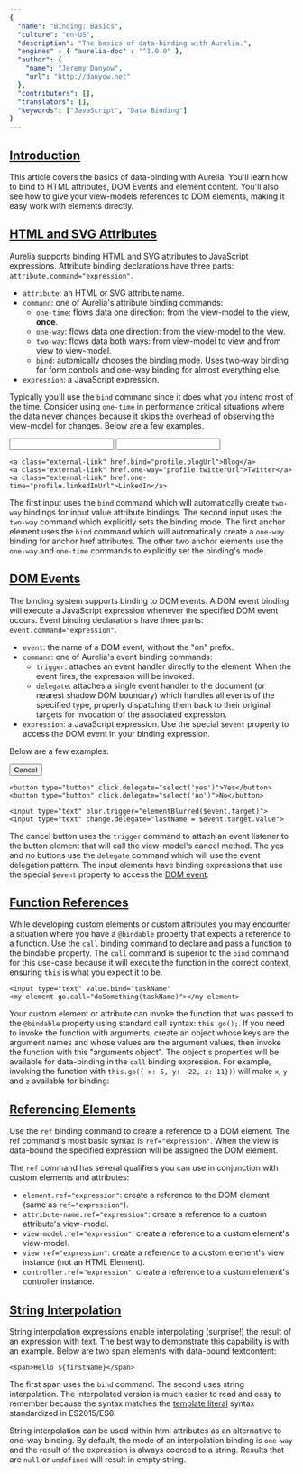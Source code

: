 ```yaml
---
{
  "name": "Binding: Basics",
  "culture": "en-US",
  "description": "The basics of data-binding with Aurelia.",
  "engines" : { "aurelia-doc" : "^1.0.0" },
  "author": {
    "name": "Jeremy Danyow",
  	"url": "http://danyow.net"
  },
  "contributors": [],
  "translators": [],
  "keywords": ["JavaScript", "Data Binding"]
}
---
```


## [Introduction](aurelia-doc://section/1/version/1.0.0)

This article covers the basics of data-binding with Aurelia. You'll learn how to bind to HTML attributes, DOM Events and element content. You'll also see how to give your view-models references to DOM elements, making it easy work with elements directly.

## [HTML and SVG Attributes](aurelia-doc://section/2/version/1.0.0)

Aurelia supports binding HTML and SVG attributes to JavaScript expressions. Attribute binding declarations have three parts: `attribute.command="expression"`.

* `attribute`:  an HTML or SVG attribute name.
* `command`: one of Aurelia's attribute binding commands:
  * `one-time`: flows data one direction: from the view-model to the view, **once**.
  * `one-way`: flows data one direction: from the view-model to the view.
  * `two-way`: flows data both ways: from view-model to view and from view to view-model.
  * `bind`: automically chooses the binding mode. Uses two-way binding for form controls and one-way binding for almost everything else.
* `expression`: a JavaScript expression.

Typically you'll use the `bind` command since it does what you intend most of the time.  Consider using `one-time` in performance critical situations where the data never changes because it skips the overhead of observing the view-model for changes. Below are a few examples.

<code-listing heading="HTML Attribute Binding Examples">
  <source-code lang="HTML">
    <input type="text" value.bind="firstName">
    <input type="text" value.two-way="lastName">

    <a class="external-link" href.bind="profile.blogUrl">Blog</a>
    <a class="external-link" href.one-way="profile.twitterUrl">Twitter</a>
    <a class="external-link" href.one-time="profile.linkedInUrl">LinkedIn</a>
  </source-code>
</code-listing>

The first input uses the `bind` command which will automatically create `two-way` bindings for input value attribute bindings.  The second input uses the `two-way` command which explicitly sets the binding mode. The first anchor element uses the `bind` command which will automatically create a `one-way` binding for anchor href attributes. The other two anchor elements use the `one-way` and `one-time` commands to explicitly set the binding's mode.

## [DOM Events](aurelia-doc://section/3/version/1.0.0)

The binding system supports binding to DOM events.  A DOM event binding will execute a JavaScript expression whenever the specified DOM event occurs. Event binding declarations have three parts: `event.command="expression"`.

* `event`:  the name of a DOM event, without the "on" prefix.
* `command`: one of Aurelia's event binding commands:
  * `trigger`: attaches an event handler directly to the element. When the event fires, the expression will be invoked.  
  * `delegate`: attaches a single event handler to the document (or nearest shadow DOM boundary) which handles all events of the specified type, properly dispatching them back to their original targets for invocation of the associated expression.
* `expression`: a JavaScript expression. Use the special `$event` property to access the DOM event in your binding expression.

Below are a few examples.

<code-listing heading="DOM Event Binding Examples">
  <source-code lang="HTML">    
    <button type="button" click.trigger="cancel()">Cancel</button>

    <button type="button" click.delegate="select('yes')">Yes</button>
    <button type="button" click.delegate="select('no')">No</button>

    <input type="text" blur.trigger="elementBlurred($event.target)">    
    <input type="text" change.delegate="lastName = $event.target.value">
  </source-code>
</code-listing>

The cancel button uses the `trigger` command to attach an event listener to the button element that will call the view-model's cancel method.  The yes and no buttons use the `delegate` command which will use the event delegation pattern.  The input elements have binding expressions that use the special `$event` property to access the [DOM event](https://developer.mozilla.org/en-US/docs/Web/API/Event).

## [Function References](aurelia-doc://section/4/version/1.0.0)

While developing custom elements or custom attributes you may encounter a situation where you have a `@bindable` property that expects a reference to a function. Use the `call` binding command to declare and pass a function to the bindable property. The `call` command is superior to the `bind` command for this use-case because it will execute the function in the correct context, ensuring `this` is what you expect it to be.

<code-listing heading="Simple call binding">
  <source-code lang="HTML">
    <my-element go.call="doSomething()"></my-element>

    <input type="text" value.bind="taskName"
    <my-element go.call="doSomething(taskName)"></my-element>
  </source-code>
</code-listing>

Your custom element or attribute can invoke the function that was passed to the `@bindable` property using standard call syntax: `this.go();`. If you need to invoke the function with arguments, create an object whose keys are the argument names and whose values are the argument values, then invoke the function with this "arguments object". The object's properties will be available for data-binding in the `call` binding expression.  For example, invoking the function with `this.go({ x: 5, y: -22, z: 11})`) will make `x`, `y` and `z` available for binding:

<code-listing heading="Accessing the call argument properties">
  <source-code lang="HTML">
    <my-element execute.call="doSomething(x, y)"></my-element>
  </source-code>
</code-listing>

## [Referencing Elements](aurelia-doc://section/5/version/1.0.0)

Use the `ref` binding command to create a reference to a DOM element. The ref command's most basic syntax is `ref="expression"`. When the view is data-bound the specified expression will be assigned the DOM element.

<code-listing heading="Simple ref example">
  <source-code lang="HTML">
    <template>
      <input type="text" ref="nameInput"> ${nameInput.value}
    </template>
  </source-code>
</code-listing>

The `ref` command has several qualifiers you can use in conjunction with custom elements and attributes:

* `element.ref="expression"`: create a reference to the DOM element (same as `ref="expression"`).
* `attribute-name.ref="expression"`: create a reference to a custom attribute's view-model.
* `view-model.ref="expression"`: create a reference to a custom element's view-model.
* `view.ref="expression"`: create a reference to a custom element's view instance (not an HTML Element).
* `controller.ref="expression"`: create a reference to a custom element's controller instance.

## [String Interpolation](aurelia-doc://section/6/version/1.0.0)

String interpolation expressions enable interpolating (surprise!) the result of an expression with text.  The best way to demonstrate this capability is with an example. Below are two span elements with data-bound textcontent:

<code-listing heading="Simple ref example">
  <source-code lang="HTML">
    <span textcontent.bind="'Hello' + firstName"></span>

    <span>Hello ${firstName}</span>
  </source-code>
</code-listing>

The first span uses the `bind` command. The second uses string interpolation.  The interpolated version is much easier to read and easy to remember because the syntax matches the [template literal](https://developer.mozilla.org/en-US/docs/Web/JavaScript/Reference/Template_literals) syntax standardized in ES2015/ES6.

String interpolation can be used within html attributes as an alternative to one-way binding. By default, the mode of an interpolation binding is `one-way` and the result of the expression is always coerced to a string. Results that are `null` or `undefined` will result in empty string.
